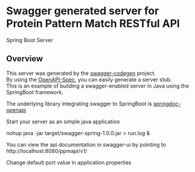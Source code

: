 # Swagger generated server for Protein Pattern Match RESTful API

Spring Boot Server 


## Overview  
This server was generated by the [swagger-codegen](https://github.com/swagger-api/swagger-codegen) project.  
By using the [OpenAPI-Spec](https://github.com/swagger-api/swagger-core), you can easily generate a server stub.  
This is an example of building a swagger-enabled server in Java using the SpringBoot framework.

The underlying library integrating swagger to SpringBoot is [springdoc-openapi](https://github.com/springdoc/springdoc-openapi)

Start your server as an simple java application  

nohup java -jar target/swagger-spring-1.0.0.jar > run.log &

You can view the api documentation in swagger-ui by pointing to  
http://localhost:8080/ppmapi/v1/ 

Change default port value in application.properties
